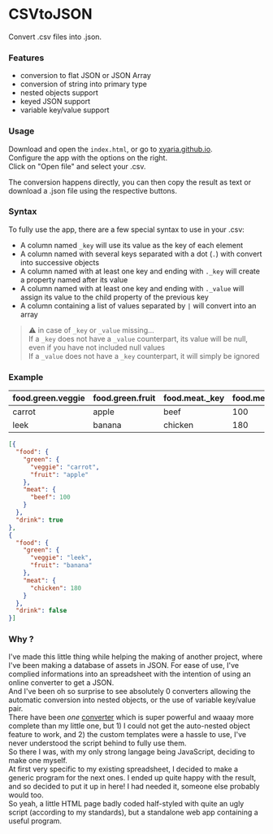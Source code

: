 # CSVtoJSON
Convert .csv files into .json.  

### Features
- conversion to flat JSON or JSON Array
- conversion of string into primary type
- nested objects support
- keyed JSON support
- variable key/value support

### Usage
Download and open the `index.html`, or go to [xyaria.github.io](https://xyaria.github.io).  
Configure the app with the options on the right.  
Click on "Open file" and select your .csv.  

The conversion happens directly, you can then copy the result as text or download a .json file using the respective buttons.  

### Syntax
To fully use the app, there are a few special syntax to use in your .csv: 
- A column named `_key` will use its value as the key of each element
- A column named with several keys separated with a dot (`.`) with convert into successive objects
- A column named with at least one key and ending with `._key` will create a property named after its value
- A column named with at least one key and ending with `._value` will assign its value to the child property of the previous key
- A column containing a list of values separated by `|` will convert into an array

> :warning: in case of `_key` or `_value` missing...  
> If a `_key` does not have a `_value` counterpart, its value will be null, even if you have not included null values  
> If a `_value` does not have a `_key` counterpart, it will simply be ignored

### Example
|food.green.veggie|food.green.fruit|food.meat._key|food.meat._value|drink|
|---              |---             |---           |---             |---  |
|carrot           |apple           |beef          |100             |true |
|leek             |banana          |chicken       |180             |false|

```json
[{
  "food": {
    "green": {
      "veggie": "carrot",
      "fruit": "apple"
    },
    "meat": {
      "beef": 100
    }
  },
  "drink": true
},
{
  "food": {
    "green": {
      "veggie": "leek",
      "fruit": "banana"
    },
    "meat": {
      "chicken": 180
    }
  },
  "drink": false
}]
```

### Why ?
I've made this little thing while helping the making of another project, where I've been making a database of assets in JSON. For ease of use, I've complied informations into an spreadsheet with the intention of using an online converter to get a JSON.  
And I've been oh so surprise to see absolutely 0 converters allowing the automatic conversion into nested objects, or the use of variable key/value pair.  
There have been *one* [converter](https://www.convertcsv.com/csv-to-json.htm) which is super powerful and waaay more complete than my little one, but 1) I could not get the auto-nested object feature to work, and 2) the custom templates were a hassle to use, I've never understood the script behind to fully use them.  
So there I was, with my only strong langage being JavaScript, deciding to make one myself.  
At first very specific to my existing spreadsheet, I decided to make a generic program for the next ones. I ended up quite happy with the result, and so decided to put it up in here! I had needed it, someone else probably would too.  
So yeah, a little HTML page badly coded half-styled with quite an ugly script (according to my standards), but a standalone web app containing a useful program.

